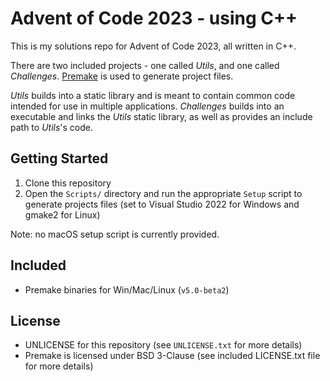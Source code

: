 # Advent of Code 2023 - using C++

This is my solutions repo for Advent of Code 2023, all written in C++.

There are two included projects - one called _Utils_, and one called _Challenges_. [Premake](https://github.com/premake/premake-core) is used to generate project files.

_Utils_ builds into a static library and is meant to contain common code intended for use in multiple applications.
_Challenges_ builds into an executable and links the _Utils_ static library, as well as provides an include path to _Utils_'s code.

## Getting Started
1. Clone this repository
2. Open the `Scripts/` directory and run the appropriate `Setup` script to generate projects files (set to Visual Studio 2022 for Windows and gmake2 for Linux)

Note: no macOS setup script is currently provided.

## Included
- Premake binaries for Win/Mac/Linux (`v5.0-beta2`)

## License
- UNLICENSE for this repository (see `UNLICENSE.txt` for more details)
- Premake is licensed under BSD 3-Clause (see included LICENSE.txt file for more details)